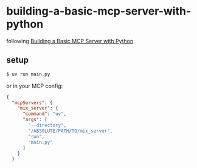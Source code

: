 # building-a-basic-mcp-server-with-python

following [Building a Basic MCP Server with Python](https://medium.com/data-engineering-with-dremio/building-a-basic-mcp-server-with-python-4c34c41031ed)

## setup

```bash
$ uv run main.py
```

or in your MCP config:

```json
{
  "mcpServers": {
    "mix_server": {
      "command": "uv",
      "args": [
        "--directory",
        "/ABSOLUTE/PATH/TO/mix_server",
        "run",
        "main.py"
      ]
    }
  }
```
